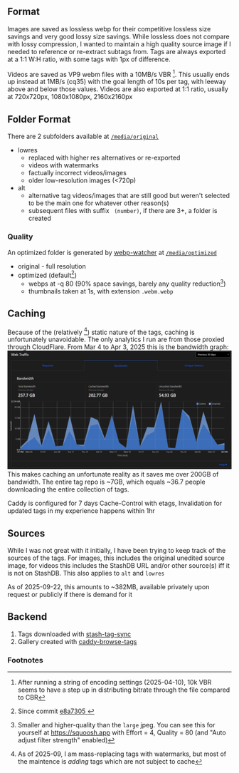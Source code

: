 ## Format
Images are saved as lossless webp for their competitive lossless size savings and very good lossy size savings. While lossless does not compare with lossy compression, I wanted to maintain a high quality source image if I needed to reference or re-extract subtags from. Tags are always exported at a 1:1 W:H ratio, with some tags with 1px of difference.

Videos are saved as VP9 webm files with a 10MB/s VBR [^3]. This usually ends up instead at 1MB/s (cq35) with the goal length of 10s per tag, with leeway above and below those values. Videos are also exported at 1:1 ratio, usually at 720x720px, 1080x1080px, 2160x2160px

## Folder Format
There are 2 subfolders available at [`/media/original`](https://tags.feederbox.cc/media/original/)

- lowres
  - replaced with higher res alternatives or re-exported
  - videos with watermarks
  - factually incorrect videos/images
  - older low-resolution images (<720p)
- alt
  - alternative tag videos/images that are still good but weren't selected to be the main one for whatever other reason(s)
  - subsequent files with suffix ` (number)`, if there are 3+, a folder is created

### Quality
An optimized folder is generated by [webp-watcher](https://github.com/feederbox826/webp-watcher) at [`/media/optimized`](https://tags.feederbox.cc/media/optimized)

- original - full resolution
- optimized (default[^1])
  - webps at -q 80 (90% space savings, barely any quality reduction[^2])
  - thumbnails taken at 1s, with extension `.webm.webp`

## Caching
Because of the (relatively [^4]) static nature of the tags, caching is unfortunately unavoidable. The only analytics I run are from those proxied through CloudFlare. From Mar 4 to Apr 3, 2025 this is the bandwidth graph: ![March 4 to April 3, 2025 bandwidth](bandwidth.png) This makes caching an unfortunate reality as it saves me over 200GB of bandwidth. The entire tag repo is ~7GB, which equals ~36.7 people downloading the entire collection of tags.

Caddy is configured for 7 days Cache-Control with etags, Invalidation for updated tags in my experience happens within 1hr

## Sources
While I was not great with it initially, I have been trying to keep track of the sources of the tags. For images, this includes the original unedited source image, for videos this includes the StashDB URL and/or other source(s) iff it is not on StashDB. This also applies to `alt` and `lowres`

As of 2025-09-22, this amounts to ~382MB, available privately upon request or publicly if there is demand for it

## Backend
1. Tags downloaded with [stash-tag-sync](https://github.com/feederbox826/stash-tag-sync)
2. Gallery created with [caddy-browse-tags](https://github.com/feederbox826/caddy-browse-tags)

### Footnotes
[^1]: Since commit [e8a7305
](https://github.com/feederbox826/plugins/commit/e8a7305b385fff73ca5fa8fd829850db9dc5a8a7)
[^2]: Smaller and higher-quality than the `large` jpeg. You can see this for yourself at https://squoosh.app with Effort = 4, Quality = 80 (and "Auto adjust filter strength" enabled)
[^3]: After running a string of encoding settings (2025-04-10), 10k VBR seems to have a step up in distributing bitrate through the file compared to CBR
[^4]: As of 2025-09, I am mass-replacing tags with watermarks, but most of the maintence is *adding* tags which are not subject to cache
